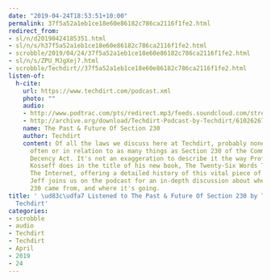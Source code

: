 ```yaml
---
date: "2019-04-24T18:53:51+10:00"
permalink: 37f5a52a1eb1ce18e60e86182c786ca2116f1fe2.html
redirect_from:
- sl/n/d20190424185351.html
- sl/n/s/h37f5a52a1eb1ce18e60e86182c786ca2116f1fe2.html
- scrobble/2019/04/24/37f5a52a1eb1ce18e60e86182c786ca2116f1fe2.html
- sl/n/s/ZPU_MJgXej7.html
- scrobble/Techdirt//37f5a52a1eb1ce18e60e86182c786ca2116f1fe2.html
listen-of:
  h-cite:
    url: https://www.techdirt.com/podcast.xml
    photo: ""
    audio:
    - http://www.podtrac.com/pts/redirect.mp3/feeds.soundcloud.com/stream/610262673-techdirt-the-past-future-of-section-230.mp3
    - http://archive.org/download/Techdirt-Podcast-by-Techdirt/610262673-techdirt-the-past-future-of-section-230.mp3
    name: The Past & Future Of Section 230
    author: Techdirt
    content: Of all the laws we discuss here at Techdirt, probably none comes up as
      often or in relation to as many things as Section 230 of the Communications
      Decency Act. It's not an exaggeration to describe it the way Professor Jeff
      Kosseff does in the title of his new book, The Twenty-Six Words That Created
      The Internet, offering a detailed history of this vital piece of law. This week,
      Jeff joins us on the podcast for an in-depth discussion about where Section
      230 came from, and where it's going.
title: ' \ud83c\udfa7 Listened to The Past & Future Of Section 230 by Techdirt From
  Techdirt'
categories:
- scrobble
- audio
- Techdirt
- Techdirt
- April
- 2019
- 24
---
```

